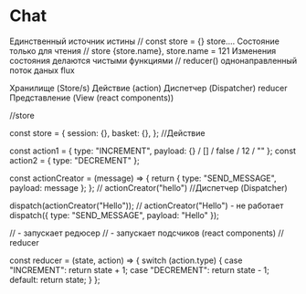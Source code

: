 # Chat

Единственный источник истины // const store = {} store....
Состояние только для чтения // store {store.name}, store.name = 121
Изменения состояния делаются чистыми функциями // reducer()
однонаправленный поток даных
flux

Хранилище (Store/s) Действие (action) Диспетчер (Dispatcher) reducer Представление (View (react components))

//store

const store = {
session: {},
basket: {},
};
//Действие

const action1 = { type: "INCREMENT", payload: {} / [] / false / 12 / "" };
const action2 = { type: "DECREMENT" };

const actionCreator = (message) => {
return { type: "SEND_MESSAGE", payload: message };
}; // actionCreator("hello")
//Диспетчер (Dispatcher)

dispatch(actionCreator("Hello"));
// actionCreator("Hello") - не работает
dispatch({ type: "SEND_MESSAGE", payload: "Hello" });

// - запускает редюсер
// - запускает подсчиков (react components)
// reducer

const reducer = (state, action) => {
switch (action.type) {
case "INCREMENT":
return state + 1;
case "DECREMENT":
return state - 1;
default:
return state;
}
};

